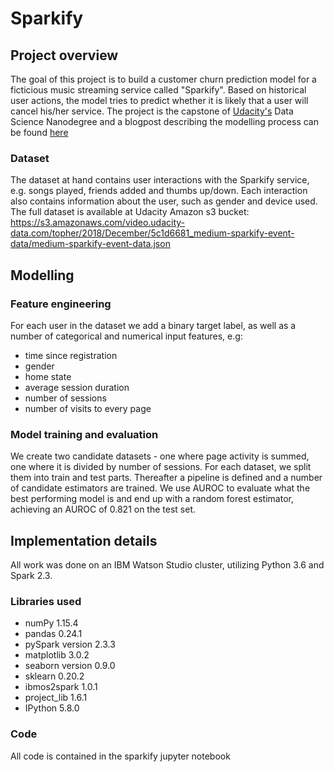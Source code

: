 # Sparkify
## Project overview
The goal of this project is to build a customer churn prediction model for a ficticious music streaming service called "Sparkify". Based on historical user actions, the model
tries to predict whether it is likely that a user will cancel his/her service. 
The project is the capstone of [Udacity's](https://eu.udacity.com/) Data Science Nanodegree and a blogpost describing the modelling process can be found [here](https://medium.com/p/d6fba2f24e0e/edit)

### Dataset 
The dataset at hand contains user interactions with the Sparkify service, e.g. songs played, friends added and thumbs up/down. Each interaction also contains information about the user, such as gender and device used. The full dataset is available at Udacity Amazon s3 bucket: https://s3.amazonaws.com/video.udacity-data.com/topher/2018/December/5c1d6681_medium-sparkify-event-data/medium-sparkify-event-data.json

## Modelling
### Feature engineering
For each user in the dataset we add a binary target label, as well as a number of categorical and numerical input features, e.g:
* time since registration
* gender
* home state
* average session duration
* number of sessions
* number of visits to every page

### Model training and evaluation
We create two candidate datasets - one where page activity is summed, one where it is divided by number of sessions. For each dataset, we split them into train and test parts.
Thereafter a pipeline is defined and a number of candidate estimators are trained. We use AUROC to evaluate what the best performing model is and end up with a random forest estimator, achieving an AUROC of 0.821 on the test set.

## Implementation details
All work was done on an IBM Watson Studio cluster, utilizing Python 3.6 and Spark 2.3.
### Libraries used
* numPy 1.15.4
* pandas 0.24.1
* pySpark version 2.3.3
* matplotlib 3.0.2
* seaborn version 0.9.0
* sklearn 0.20.2
* ibmos2spark 1.0.1
* project_lib 1.6.1
* IPython 5.8.0

### Code
All code is contained in the sparkify jupyter notebook
